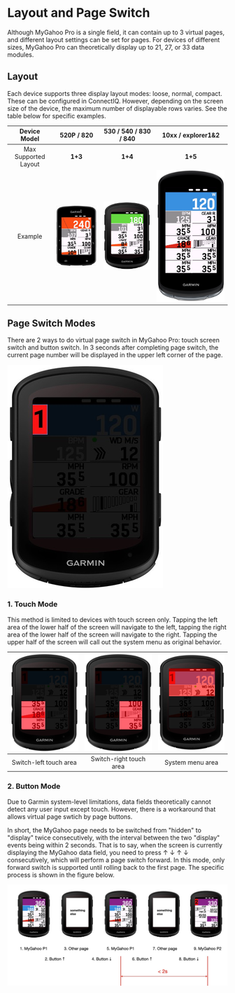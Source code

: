 # Layout and Page Switch
Although MyGahoo Pro is a single field, it can contain up to 3 virtual pages, and different layout settings can be set for pages. For devices of different sizes, MyGahoo Pro can theoretically display up to 21, 27, or 33 data modules.

## Layout
Each device supports three display layout modes: loose, normal, compact. These can be configured in ConnectIQ. However, depending on the screen size of the device, the maximum number of displayable rows varies. See the table below for specific examples.

| Device Model     | 520P / 820               | 530 / 540 / 830 / 840         | 10xx / explorer1&2           |
|:-----------------:|:------------------------:|:-----------------------------:|:----------------------------:|
| Max Supported Layout | **1+3**                  | **1+4**                        | **1+5**                       |
| Example           | ![520](images/520p_max.jpg) | ![540](images/540_max.jpg)   | ![1040](images/1040_max.jpg) |


## Page Switch Modes
There are 2 ways to do virtual page switch in MyGahoo Pro: touch screen switch and button switch. In 3 seconds after completing page switch, the current page number will be displayed in the upper left corner of the page.

![page number](images/page_num.jpg)

### 1. Touch Mode
This method is limited to devices with touch screen only. Tapping the left area of the lower half of the screen will navigate to the left, tapping the right area of the lower half of the screen will navigate to the right. Tapping the upper half of the screen will call out the system menu as original behavior.

|  ![page01](images/page_l.jpg) | ![page02](images/page_r.jpg) | ![page03](images/page_up.jpg) | 
|:-------------------------:|:-------------------------:|:-------------------------:|
|  Switch-left touch area | Switch-right touch area | System menu area | 

### 2. Button Mode
Due to Garmin system-level limitations, data fields theoretically cannot detect any user input except touch. However, there is a workaround that allows virtual page swtich by page buttons.

In short, the MyGahoo page needs to be switched from "hidden" to "display" twice consecutively, with the interval between the two "display" events being within 2 seconds. That is to say, when the screen is currently displaying the MyGahoo data field, you need to press ↑ ↓ ↑ ↓ consecutively, which will perform a page switch forward. In this mode, only forward switch is supported until rolling back to the first page. The specific process is shown in the figure below.

![page button](images/page_button.jpg)